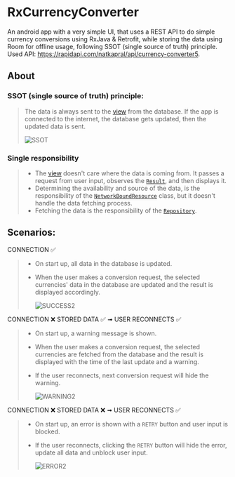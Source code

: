 # RxCurrencyConverter

An android app with a very simple UI, that uses a REST API to do simple currency conversions using RxJava & Retrofit, while storing the data using Room for offline usage, following SSOT (single source of truth) principle.
Used API: https://rapidapi.com/natkapral/api/currency-converter5.


## About

### SSOT (single source of truth) principle:
> The data is always sent to the [view](https://github.com/s95ammar/RxCurrencyConverter/blob/master/app/src/main/java/com/s95ammar/rxcurrencyconverter/views/activities/MainActivity.java) from the database. If the app is connected to the internet, the database gets updated, then the updated data is sent.
>
> ![SSOT](https://user-images.githubusercontent.com/32682273/74683559-065d9600-51d2-11ea-8b64-f2f88133e25e.jpg)

### Single responsibility
>  - The [view](https://github.com/s95ammar/RxCurrencyConverter/blob/master/app/src/main/java/com/s95ammar/rxcurrencyconverter/views/activities/MainActivity.java) doesn't care where the data is coming from. It passes a request from user input, observes the [`Result`](https://github.com/s95ammar/RxCurrencyConverter/blob/master/app/src/main/java/com/s95ammar/rxcurrencyconverter/models/Result.java), and then displays it.
>  - Determining the availability and source of the data, is the responsibility of the [`NetworkBoundResource`](https://github.com/s95ammar/RxCurrencyConverter/blob/master/app/src/main/java/com/s95ammar/rxcurrencyconverter/models/NetworkBoundResource.java) class, but it doesn't handle the data fetching process.
>  - Fetching the data is the responsibility of the [`Repository`](https://github.com/s95ammar/RxCurrencyConverter/blob/master/app/src/main/java/com/s95ammar/rxcurrencyconverter/models/Repository.java).


## Scenarios:

CONNECTION ✅

>  - On start up, all data in the database is updated.
>  - When the user makes a conversion request, the selected currencies' data in the database are updated and the result is displayed accordingly.
>
>    ![SUCCESS2](https://user-images.githubusercontent.com/32682273/74679550-d8268900-51c6-11ea-996c-0c75bafcbe15.gif)

CONNECTION ❌ STORED DATA ✅ ➟ USER RECONNECTS ✅

>  - On start up, a warning message is shown.
>  - When the user makes a conversion request, the selected currencies are fetched from the database and the result is displayed with the time of the last update and a warning.
>  - If the user reconnects, next conversion request will hide the warning.
>
>    ![WARNING2](https://user-images.githubusercontent.com/32682273/74679552-d8bf1f80-51c6-11ea-8f5c-67842881ae03.gif)

CONNECTION ❌ STORED DATA ❌ ➟ USER RECONNECTS ✅

>  - On start up, an error is shown with a `RETRY` button and user input is blocked.
>  - If the user reconnects, clicking the `RETRY` button will hide the error, update all data and unblock user input.
>
>    ![ERROR2](https://user-images.githubusercontent.com/32682273/74679553-d957b600-51c6-11ea-8be9-5a4d836f6cad.gif)
